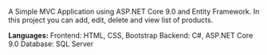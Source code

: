 A Simple MVC Application using ASP.NET Core 9.0 and Entity Framework.
In this project you can add, edit, delete and view list of products.

<b>Languages:</b>
Frontend: HTML, CSS, Bootstrap
Backend: C#, ASP.NET Core 9.0
Database: SQL Server
